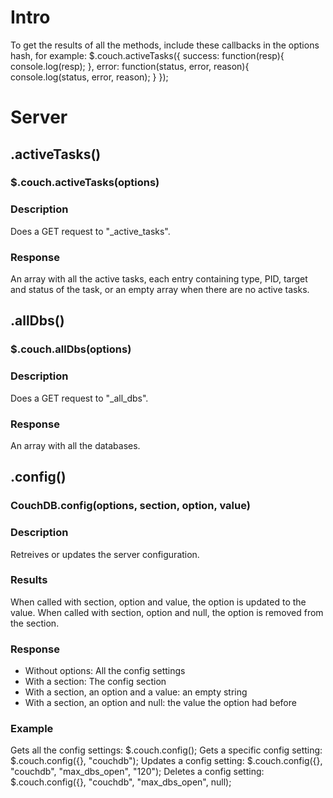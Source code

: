 # Intro
To get the results of all the methods, include these callbacks in the options hash, for example:
    $.couch.activeTasks({
      success: function(resp){ 
        console.log(resp); 
      },
      error: function(status, error, reason){
        console.log(status, error, reason);
      }
    });


# Server

## .activeTasks()

### $.couch.activeTasks(options)

### Description
Does a GET request to "_active_tasks". 

### Response
An array with all the active tasks, each entry containing type, PID, target and status of the task, or an empty array when there are no active tasks.


## .allDbs()

### $.couch.allDbs(options)

### Description
Does a GET request to "_all_dbs". 

### Response
An array with all the databases.



## .config()

### CouchDB.config(options, section, option, value)

### Description
Retreives or updates the server configuration.

### Results
When called with section, option and value, the option is updated to the value.
When called with section, option and null, the option is removed from the section.

### Response
* Without options: All the config settings
* With a section: The config section
* With a section, an option and a value: an empty string
* With a section, an option and null: the value the option had before

### Example
Gets all the config settings:
    $.couch.config();
Gets a specific config setting:
    $.couch.config({}, "couchdb");
Updates a config setting:
    $.couch.config({}, "couchdb", "max_dbs_open", "120");
Deletes a config setting:
    $.couch.config({}, "couchdb", "max_dbs_open", null);


